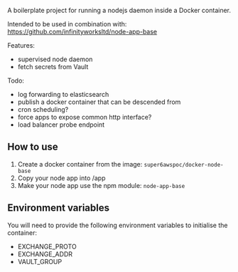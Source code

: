 A boilerplate project for running a nodejs daemon inside a Docker container.

Intended to be used in combination with: https://github.com/infinityworksltd/node-app-base

Features:
* supervised node daemon
* fetch secrets from Vault

Todo:
* log forwarding to elasticsearch
* publish a docker container that can be descended from
* cron scheduling?
* force apps to expose common http interface?
* load balancer probe endpoint

## How to use

1. Create a docker container from the image: `super6awspoc/docker-node-base`
2. Copy your node app into /app
3. Make your node app use the npm module: `node-app-base`

## Environment variables

You will need to provide the following environment variables to initialise the container:
* EXCHANGE_PROTO
* EXCHANGE_ADDR
* VAULT_GROUP
